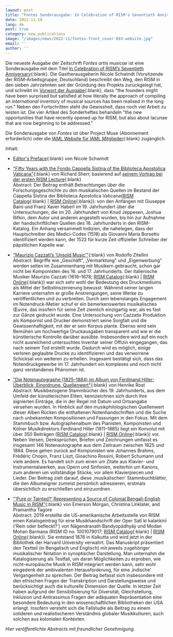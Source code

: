 ```yaml
---
layout: post
title: "Fontes Sonderausgabe: In Celebration of RISM’s Seventieth Anniversary"
date: 2022-11-10
lang: de
post: true
category: new_publications
image: "/images/news/2022-11/fontes-front_cover-693-website.jpg"
email: ''
author: ''
---
```


Die neueste Ausgabe der Zeitschrift _Fontes artis musicae_ ist eine Sonderausgabe mit dem Titel [In Celebration of RISM’s Seventieth Anniversary](https://muse.jhu.edu/journal/688){:blank}. Die Gastherausgeberin Nicole Schwindt (Vorsitzende der RISM-Arbeitsgruppe, Deutschland) beschreibt den Weg, den RISM in den sieben Jahrzehnten seit der Gründung des Projekts zurückgelegt hat, und schreibt im [Vorwort der Ausgabe](https://muse.jhu.edu/article/867380){:blank}, dass "the founders might have been surprised but satisfied at how literally the approach of compiling an _international_ inventory of musical sources has been realised in the long run." Neben den Fortschritten steht die Gewissheit, dass noch viel Arbeit zu leisten ist. Die vier Artikel des Sonderheftes behandeln "the new opportunities that have recently opened up for RISM, but also about lacunae that are now beginning to be addressed."  

Die Sonderausgabe von _Fontes_ ist über Project Muse (Abonnement erforderlich) oder die [IAML Website für IAML Mitglieder](https://www.iaml.info/fontes-artis-musicae){:blank} zugänglich.  

Inhalt:  
- [Editor's Preface](https://muse.jhu.edu/pub/287/article/867380){:blank} von Nicole Schwindt   

- ["Fifty Years with the Fondo Cappella Sistina of the Biblioteca Apostolica Vaticana"](https://muse.jhu.edu/article/867381){:blank} von Richard Sherr, basierend auf [seinem Vortrag bei der ersten RISM Lecture](/events/2021/03/04/rism-lecture-cappella-sistina-online.html){:blank}  
Abstract: Der Beitrag enthält Betrachtungen über die Forschungsgeschichte zu den musikalischen Quellen im Bestand der Cappella Sistina der Biblioteca Apostolica Vaticana([RISM Catalog](https://opac.rism.info/search?View=rism&siglum=V-CVbav){:blank} \| [RISM Online](https://rism.online/institutions/30077306){:blank}): von den Anfängen mit Giuseppe Baini und Franz Xaver Haberl im 19. Jahrhundert über die Untersuchungen, die im 20. Jahrhundert von Knud Jeppesen, Joshua Rifkin, dem Autor und anderen angestellt wurden, bis hin zur Aufnahme der handschriftlichen Quellen des 16. Jahrhunderts in den RISM-Katalog. Ein Anhang versammelt Indizien, die nahelegen, dass der Hauptschreiber des Medici-Codex (1518) als Giovanni Maria Borsetto identifiziert werden kann, der 1522 für kurze Zeit offizieller Schreiber der päpstlichen Kapelle war. 

- ["Maurizio Cazzati’s ‘Unsold Music’"](https://muse.jhu.edu/article/867382){:blank} von Rodolfo Zitellini  
Abstract: Begriffe wie „Geschäft", „Vermarktung" und „Eigenwerbung" werden selten im Zusammenhang mit Musikern gebraucht, schon gar nicht bei Komponisten des 16. und 17. Jahrhunderts. Der italienische Musiker Maurizio Cazzati (1616–1678; [RISM Catalog](https://opac.rism.info/search?View=rism&q=pe30000627){:blank} \| [RISM Online](https://rism.online/people/30000627){:blank}) war sich sehr wohl der Bedeutung des Druckmediums als Mittel der Selbstinszenierung bewusst. Während seiner langen Karriere unternahm er große Anstrengungen, seine Werke zu veröffentlichen und zu verbreiten. Durch sein lebenslanges Engagement im Notendruck-Metier schuf er ein bemerkenswertes musikalisches Œuvre, das insofern für seine Zeit ziemlich einzigartig war, als es fast zur Gänze gedruckt wurde. Eine Untersuchung von Cazzatis Produktion als Komponist und Drucker demonstriert seine Sorgfalt und die Gewissenhaftigkeit, mit der er sein Korpus plante. Ebenso wird sein Bemühen um hochwertige Druckausgaben transparent und wie er die künstlerische Kontrolle darüber ausübte. Insbesondere wird auf ein noch nicht ausreichend untersuchtes Inventar seiner Offizin eingegangen, das nach seinem Tod erstellt wurde. Dadurch wird es möglich, einige verloren geglaubte Drucke zu identifizieren und das verworrene Schicksal von weiteren zu erhellen. Insgesamt bestätigt sich, dass das Notendruckgewerbe im 17. Jahrhundert ein komplexes und noch nicht ganz verstandenes Phänomen ist.

- ["Die Notenautographe (1825–1884) im Album von Ferdinand Hiller: Überblick, Einordnung, Quellenwert"](https://muse.jhu.edu/article/867383){:blank} von Henrike Rost  
Abstract: Musikbezogene Stammbücher des 19. Jahrhunderts, aus dem Umfeld der künstlerischen Eliten, kennzeichnen sich durch ihre signierten Einträge, die in der Regel mit Datum und Ortsangabe versehen wurden. In Hinblick auf den musikphilologischen Quellenwert dieser Alben Rücken die enthaltenen Notenhandschriften und die Suche nach unbekannten Kompositionen und Fassungen in den Fokus. Mit dem Stammbuch bzw. Autographenalbum des Pianisten, Komponisten und Kölner Musikdirektors Ferdinand Hiller (1811–1885) liegt ein Konvolut mit über 350 Beiträgen ([RISM Catalog](https://opac.rism.info/search?id=1001208361&View=rism){:blank} \| [RISM Online](https://rism.online/sources/1001208361){:blank}) vor. Neben Versen, Denksprüchen, Briefen und Zeichnungen umfasst es insgesamt 146 Notenautographe aus dem Zeitraum zwischen 1825 und 1884. Diese gehen zurück auf Komponisten wie Johannes Brahms, Frédéric Chopin, Franz Liszt, Gioachino Rossini, Robert Schumann und viele andere. Es handelt sich zum einen um Zitate aus Klavier- und Instrumentalwerken, aus Opern und Sinfonien, weiterhin um Kanons, zum anderen um vollständige Stücke, vor allem Klavierpiecen und Lieder. Der Beitrag zielt darauf, diese ,musikalischen' Stammbuchblätter, die den Albumeigner zumeist persönlich adressieren, erstmals übersichtlich zu erschließen und einzuordnen. 

- ["‘Pure or Tainted?’ Representing a Source of Colonial Bengali-English Music in RISM"](https://muse.jhu.edu/article/867384){:blank} von Emerson Morgan, Christina Linklater, and Pramantha Tagore  
Abstract: 2019 erstellte die US-amerikanische Arbeitsstelle von RISM einen Katalogeintrag für eine Musikhandschrift der Oper Satī ki kalaṅkinī ('Rein oder befleckt?') von Nāgendranath Bandyopādhyāẏ und Modan Mohan Barmaṇa (RISM ID no. 1001079017; [RISM Catalog](https://opac.rism.info/search?id=1001079017&View=rism){:blank} \| [RISM Online](https://rism.online/sources/1001079017){:blank}). Sie entstand 1876 in Kalkutta und wird jetzt in der Bibliothek der Harvard University verwahrt. Das Manuskript präsentiert den Textteil (in Bengalisch und Englisch) mit jeweils zugehöriger musikalischer Notation in synoptischer Darstellung. Man unternahm die Katalogisierung als Testfall, um daran Möglichkeiten zu erproben, wie nicht-europäische Musik in RISM integriert werden kann, sehr wohl eingedenk der ambivalenten Herausforderung, für eine ‚indische' Vergangenheit zu sprechen. Der Beitrag befasst sich insbesondere mit den ethischen Fragen der Transkription und Darstellungsweise und berücksichtigt auch die kulturelle Dimension der Quelle. In letzter Zeit haben aufgrund der Sensibilisierung für Diversität, Gleichstellung, Inklusion und Antirassimus Fragen der adäquaten Repräsentation eine besondere Bedeutung in den wissenschaftlichen Bibliotheken der USA erlangt. Insofern versteht sich die Fallstudie als Beitrag zu einem solideren und realistischeren Verständnis globaler Musikkulturen, auch solchen aus kolonialen Kontexten.

_Hier veröffentlichte Abstracts mit freundlicher Genehmigung._
